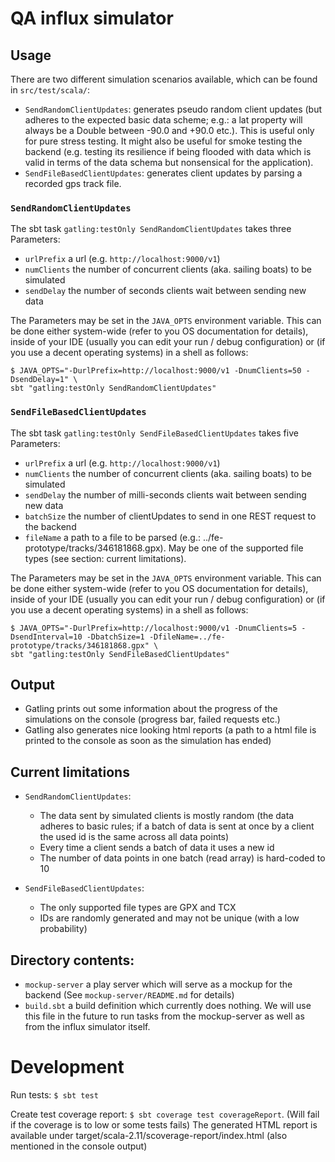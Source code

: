 # QA influx simulator

## Usage

There are two different simulation scenarios available, which can be found in ```src/test/scala/```:

* ```SendRandomClientUpdates```: generates pseudo random client updates (but adheres to the expected basic data scheme;
e.g.: a lat property will always be a Double between -90.0 and +90.0 etc.). This is useful only for pure stress testing.
It might also be useful for smoke testing the backend (e.g. testing its resilience if being flooded with data which is
valid in terms of the data schema but nonsensical for the application).
* ```SendFileBasedClientUpdates```: generates client updates by parsing a recorded gps track file.

### ```SendRandomClientUpdates```

The sbt task ```gatling:testOnly SendRandomClientUpdates``` takes three Parameters:

* ```urlPrefix``` a url (e.g. ```http://localhost:9000/v1```)
* ```numClients``` the number of concurrent clients (aka. sailing boats) to be simulated
* ```sendDelay``` the number of seconds clients wait between sending new data

The Parameters may be set in the ```JAVA_OPTS``` environment variable. This can be done
either system-wide (refer to you OS documentation for details), inside of your IDE (usually
you can edit your run / debug configuration) or (if you use a decent operating systems)
in a shell as follows:

```
$ JAVA_OPTS="-DurlPrefix=http://localhost:9000/v1 -DnumClients=50 -DsendDelay=1" \
sbt "gatling:testOnly SendRandomClientUpdates"
```

### ```SendFileBasedClientUpdates```

The sbt task ```gatling:testOnly SendFileBasedClientUpdates``` takes five Parameters:

* ```urlPrefix``` a url (e.g. ```http://localhost:9000/v1```)
* ```numClients``` the number of concurrent clients (aka. sailing boats) to be simulated
* ```sendDelay``` the number of milli-seconds clients wait between sending new data
* ```batchSize``` the number of clientUpdates to send in one REST request to the backend
* ```fileName``` a path to a file to be parsed (e.g.: ../fe-prototype/tracks/346181868.gpx).
May be one of the supported file types (see section: current limitations).

The Parameters may be set in the ```JAVA_OPTS``` environment variable. This can be done
either system-wide (refer to you OS documentation for details), inside of your IDE (usually
you can edit your run / debug configuration) or (if you use a decent operating systems)
in a shell as follows:

```
$ JAVA_OPTS="-DurlPrefix=http://localhost:9000/v1 -DnumClients=5 -DsendInterval=10 -DbatchSize=1 -DfileName=../fe-prototype/tracks/346181868.gpx" \
sbt "gatling:testOnly SendFileBasedClientUpdates"
```

## Output

* Gatling prints out some information about the progress of the simulations on the console
(progress bar, failed requests etc.)
* Gatling also generates nice looking html reports (a path to a html file is printed to
the console as soon as the simulation has ended)

## Current limitations

* ```SendRandomClientUpdates```:
    * The data sent by simulated clients is mostly random (the data adheres to basic rules; if a batch of data
    is sent at once by a client the used id is the same across all data points)
    * Every time a client sends a batch of data it uses a new id
    * The number of data points in one batch (read array) is hard-coded to 10

* ```SendFileBasedClientUpdates```:
    * The only supported file types are GPX and TCX
    * IDs are randomly generated and may not be unique (with a low probability)

## Directory contents:

* ```mockup-server``` a play server which will serve as a mockup for the backend (See ```mockup-server/README.md``` for details)
* ```build.sbt``` a build definition which currently does nothing. We will use this file in the future to run tasks from the mockup-server
as well as from the influx simulator itself.

# Development

Run tests: ```$ sbt test```

Create test coverage report: ```$ sbt coverage test coverageReport```. (Will fail if the coverage is to low or some
tests fails) The generated HTML report is available under target/scala-2.11/scoverage-report/index.html (also mentioned
in the console output)
